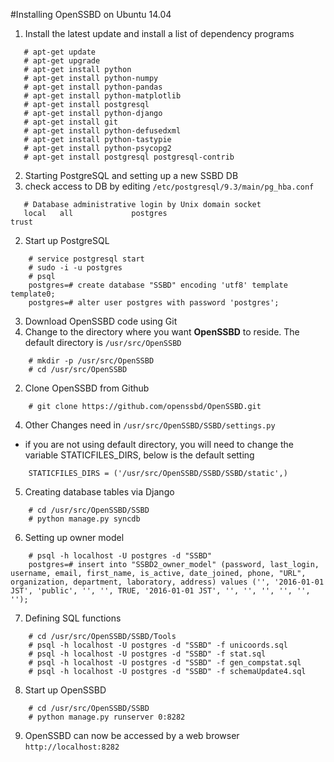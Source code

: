 #Installing OpenSSBD on Ubuntu 14.04 
1. Install the latest update and install a list of dependency programs
```
   # apt-get update
   # apt-get upgrade
   # apt-get install python
   # apt-get install python-numpy
   # apt-get install python-pandas
   # apt-get install python-matplotlib
   # apt-get install postgresql 
   # apt-get install python-django
   # apt-get install git 
   # apt-get install python-defusedxml
   # apt-get install python-tastypie
   # apt-get install python-psycopg2
   # apt-get install postgresql postgresql-contrib
```
2. Starting PostgreSQL and setting up a new SSBD DB
  1. check access to DB by editing `/etc/postgresql/9.3/main/pg_hba.conf`
```
   # Database administrative login by Unix domain socket
   local   all             postgres                                trust
```
  2. Start up PostgreSQL
```
    # service postgresql start
    # sudo -i -u postgres
    # psql
    postgres=# create database "SSBD" encoding 'utf8' template template0;
    postgres=# alter user postgres with password 'postgres';
```
3. Download OpenSSBD code using Git
  1. Change to the directory where you want **OpenSSBD** to reside. The default directory is `/usr/src/OpenSSBD`
```
    # mkdir -p /usr/src/OpenSSBD
    # cd /usr/src/OpenSSBD
```
  2. Clone OpenSSBD from Github
```
    # git clone https://github.com/openssbd/OpenSSBD.git
```
4. Other Changes need in `/usr/src/OpenSSBD/SSBD/settings.py`
  * if you are not using default directory, you will need to change the variable STATICFILES_DIRS, below is the default setting
```
    STATICFILES_DIRS = ('/usr/src/OpenSSBD/SSBD/SSBD/static',)
```
5. Creating database tables via Django
```
    # cd /usr/src/OpenSSBD/SSBD
    # python manage.py syncdb
```
6. Setting up owner model
```
    # psql -h localhost -U postgres -d "SSBD"
    postgres=# insert into "SSBD2_owner_model" (password, last_login, username, email, first_name, is_active, date_joined, phone, "URL", organization, department, laboratory, address) values ('', '2016-01-01 JST', 'public', '', '', TRUE, '2016-01-01 JST', '', '', '', '', '', '');
```
7. Defining SQL functions
```
    # cd /usr/src/OpenSSBD/SSBD/Tools
    # psql -h localhost -U postgres -d "SSBD" -f unicoords.sql 
    # psql -h localhost -U postgres -d "SSBD" -f stat.sql     
    # psql -h localhost -U postgres -d "SSBD" -f gen_compstat.sql
    # psql -h localhost -U postgres -d "SSBD" -f schemaUpdate4.sql 
```
8. Start up OpenSSBD 
```
    # cd /usr/src/OpenSSBD/SSBD
    # python manage.py runserver 0:8282
```
9. OpenSSBD can now be accessed by a web browser `http://localhost:8282`
